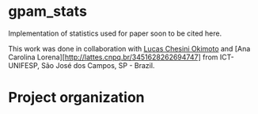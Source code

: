 # gpam_stats

Implementation of statistics used for paper soon to be cited here.

This work was done in collaboration with [Lucas Chesini Okimoto](https://www.linkedin.com/in/lucas-chesini-okimoto-76646925/) and [Ana Carolina Lorena][http://lattes.cnpq.br/3451628262694747] from ICT-UNIFESP, São José dos Campos, SP - Brazil.

# Project organization 
